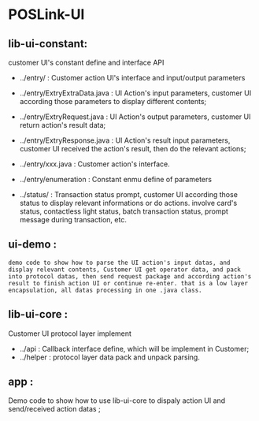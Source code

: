 # POSLink-UI
## lib-ui-constant:  
   customer UI's constant define and interface API  
   * ../entry/                     : Customer action UI's interface and input/output parameters  
   * ../entry/ExtryExtraData.java  : UI Action's input parameters, customer UI according those parameters to display different contents;  
   * ../entry/ExtryRequest.java    : UI Action's output parameters, customer UI return action's result data;  
   * ../entry/ExtryResponse.java   : UI Action's result input parameters, customer UI received the action's result, then do the relevant actions;  
   * ../entry/xxx.java             : Customer action's interface.  
   * ../entry/enumeration          : Constant enmu define of parameters  
   
   * ../status/                    : Transaction status prompt, customer UI according those status to display relevant informations or do actions. involve card's status, contactless light status, batch transaction status, prompt message during transaction, etc.     
   
## ui-demo     :  
    demo code to show how to parse the UI action's input datas, and display relevant contents, Customer UI get operator data, and pack into protocol datas, then send request package and according action's result to finish action UI or continue re-enter. that is a low layer encapsulation, all datas processing in one .java class.     
   
## lib-ui-core :  
   Customer UI protocol layer implement  
   * ../api    :  Callback interface define, which will be implement in Customer;  
   * ../helper :  protocol layer data pack and unpack parsing.     

## app   :  
   Demo code to show how to use lib-ui-core to dispaly action UI and send/received action datas ;
   
   
   